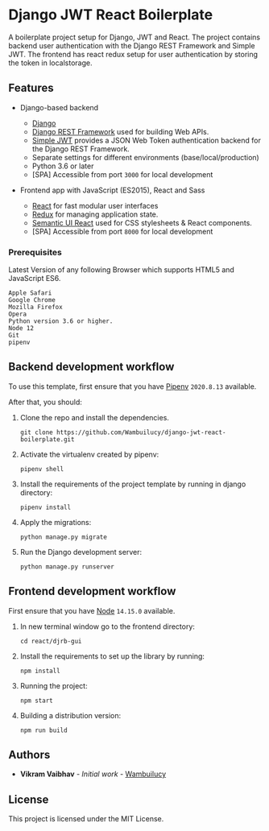 # Django JWT React Boilerplate

A boilerplate project setup for Django, JWT and React. The project contains backend user authentication with the Django REST Framework and Simple JWT. The frontend has react redux setup for user authentication by storing the token in localstorage.

## Features

- Django-based backend

  - [Django](https://www.djangoproject.com/)
  - [Django REST Framework](https://www.django-rest-framework.org/) used for building Web APIs.
  - [Simple JWT](https://github.com/SimpleJWT/django-rest-framework-simplejwt) provides a JSON Web Token authentication backend for the Django REST Framework.
  - Separate settings for different environments (base/local/production)
  - Python 3.6 or later
  - [SPA] Accessible from port `3000` for local development

- Frontend app with JavaScript (ES2015), React and Sass

  - [React](https://facebook.github.io/react/) for fast modular user interfaces
  - [Redux](https://redux.js.org/) for managing application state.
  - [Semantic UI React](https://react.semantic-ui.com/) used for CSS stylesheets & React components.
  - [SPA] Accessible from port `8000` for local development

### Prerequisites

Latest Version of any following Browser which supports HTML5 and JavaScript ES6.

```
Apple Safari
Google Chrome
Mozilla Firefox
Opera
Python version 3.6 or higher.
Node 12
Git
pipenv
```

## Backend development workflow

To use this template, first ensure that you have
[Pipenv](https://pipenv.readthedocs.io/en/latest/) `2020.8.13` available.

After that, you should:

1. Clone the repo and install the dependencies.
   ```
   git clone https://github.com/Wambuilucy/django-jwt-react-boilerplate.git
   ```
2. Activate the virtualenv created by pipenv:
   ```
   pipenv shell
   ```
3. Install the requirements of the project template by running in django directory:
   ```
   pipenv install
   ```
4. Apply the migrations:
   ```
   python manage.py migrate
   ```
5. Run the Django development server:
   ```
   python manage.py runserver
   ```

## Frontend development workflow

First ensure that you have
[Node](https://nodejs.org/en/) `14.15.0` available.

1. In new terminal window go to the frontend directory:
   ```
   cd react/djrb-gui
   ```
2. Install the requirements to set up the library by running:
   ```
   npm install
   ```
3. Running the project:
   ```
   npm start
   ```
4. Building a distribution version:
   ```
   npm run build
   ```

## Authors

- **Vikram Vaibhav** - _Initial work_ - [Wambuilucy](https://github.com/Wambuilucy)

## License

This project is licensed under the MIT License.
